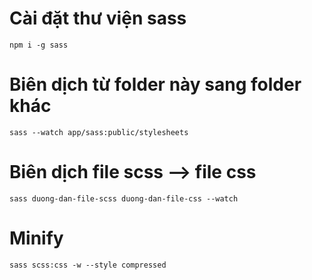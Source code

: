 # Cài đặt thư viện sass

```
npm i -g sass
```
# Biên dịch từ folder này sang folder khác

```
sass --watch app/sass:public/stylesheets
```

# Biên dịch file scss --> file css

```
sass duong-dan-file-scss duong-dan-file-css --watch
```

# Minify

```
sass scss:css -w --style compressed

```